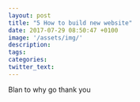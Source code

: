 ```yaml
---
layout: post
title: "5 How to build new website"
date: 2017-07-29 08:50:47 +0100
image: '/assets/img/'
description:
tags:
categories:
twitter_text:
---
```

 Blan to why go thank you
